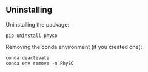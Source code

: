 ## Uninstalling

Uninstalling the package:
```
pip uninstall physo
```

Removing the conda environment (if you created one):
```
conda deactivate
conda env remove -n PhySO
```
